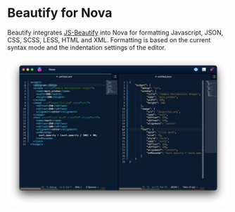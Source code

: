 # Beautify for Nova

Beautify integrates [JS-Beautify](https://github.com/beautify-web/js-beautify) into Nova for formatting Javascript, JSON, CSS, SCSS, LESS, HTML and XML. Formatting is based on the current syntax mode and the indentation settings of the editor. 

![](Images/screenshot.png)
